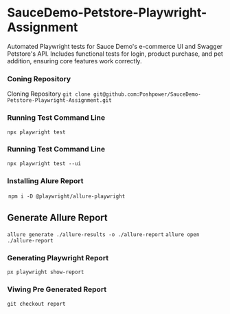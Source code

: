 # SauceDemo-Petstore-Playwright-Assignment

Automated Playwright tests for Sauce Demo's e-commerce UI and Swagger Petstore's API. Includes functional tests for login, product purchase, and pet addition, ensuring core features work correctly.

### Coning Repository

Cloning Repository
`git clone git@github.com:Poshpower/SauceDemo-Petstore-Playwright-Assignment.git`

### Running Test Command Line

`npx playwright test`

### Running Test Command Line

`npx playwright test --ui`

### Installing Alure Report

⁠ `npm i -D @playwright/allure-playwright`

## Generate Allure Report

`allure generate ./allure-results -o ./allure-report`
`allure open ./allure-report`

### Generating Playwright Report

`px playwright show-report`

### Viwing Pre Generated Report

`git checkout report`
